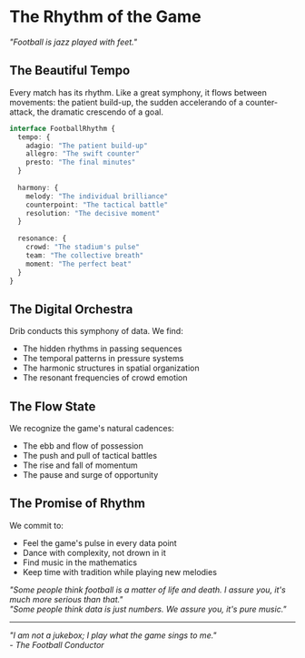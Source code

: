 # The Rhythm of the Game

*"Football is jazz played with feet."*

## The Beautiful Tempo

Every match has its rhythm. Like a great symphony, it flows between movements: the patient build-up, the sudden accelerando of a counter-attack, the dramatic crescendo of a goal.

```typescript
interface FootballRhythm {
  tempo: {
    adagio: "The patient build-up"
    allegro: "The swift counter"
    presto: "The final minutes"
  }
  
  harmony: {
    melody: "The individual brilliance"
    counterpoint: "The tactical battle"
    resolution: "The decisive moment"
  }
  
  resonance: {
    crowd: "The stadium's pulse"
    team: "The collective breath"
    moment: "The perfect beat"
  }
}
```

## The Digital Orchestra

Drib conducts this symphony of data. We find:
- The hidden rhythms in passing sequences
- The temporal patterns in pressure systems
- The harmonic structures in spatial organization
- The resonant frequencies of crowd emotion

## The Flow State

We recognize the game's natural cadences:
- The ebb and flow of possession
- The push and pull of tactical battles
- The rise and fall of momentum
- The pause and surge of opportunity

## The Promise of Rhythm

We commit to:
- Feel the game's pulse in every data point
- Dance with complexity, not drown in it
- Find music in the mathematics
- Keep time with tradition while playing new melodies

*"Some people think football is a matter of life and death. I assure you, it's much more serious than that."*  
*"Some people think data is just numbers. We assure you, it's pure music."*

---

*"I am not a jukebox; I play what the game sings to me."*  
*- The Football Conductor* 